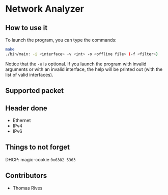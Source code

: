 # Network Analyzer

## How to use it

To launch the program, you can type the commands:

```bash
make
./bin/main: -i <interface> -v <int> -o <offline file> (-f <filter>)
```

Notice that the `-o` is optional. If you launch the program with invalid arguments or with an invalid interface, the help will be printed out (with the list of valid interfaces).

## Supported packet

## Header done
- Ethernet
- IPv4
- IPv6

## Things to not forget

DHCP: magic-cookie `0x6382 5363`

## Contributors
- Thomas Rives

